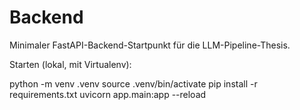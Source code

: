 Backend
=======

Minimaler FastAPI-Backend-Startpunkt für die LLM-Pipeline-Thesis.

Starten (lokal, mit Virtualenv):

python -m venv .venv
source .venv/bin/activate
pip install -r requirements.txt
uvicorn app.main:app --reload
